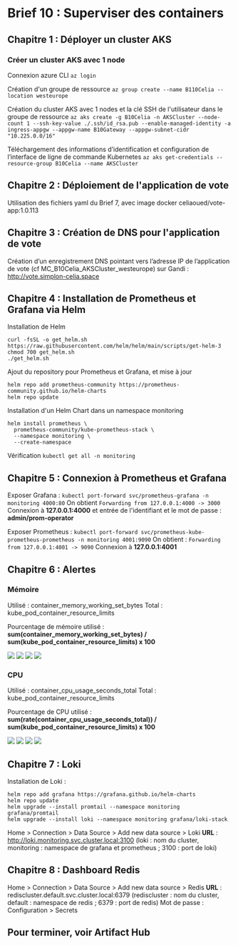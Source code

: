# Brief 10 : Superviser des containers

## Chapitre 1 : Déployer un cluster AKS
    
### Créer un cluster AKS avec 1 node

Connexion azure CLI
``az login``

Création d'un groupe de ressource
``az group create --name B110Celia --location westeurope``

Création du cluster AKS avec 1 nodes et la clé SSH de l'utilisateur dans le groupe de ressource
``az aks create -g B10Celia -n AKSCluster --node-count 1 --ssh-key-value ./.ssh/id_rsa.pub --enable-managed-identity -a ingress-appgw --appgw-name B10Gateway --appgw-subnet-cidr "10.225.0.0/16"``

Téléchargement des informations d’identification et configuration de l’interface de ligne de commande Kubernetes
``az aks get-credentials --resource-group B10Celia --name AKSCluster``

## Chapitre 2 : Déploiement de l'application de vote

Utilisation des fichiers yaml du Brief 7, avec image docker celiaoued/vote-app:1.0.113

## Chapitre 3 : Création de DNS pour l'application de vote

Création d’un enregistrement DNS pointant vers l’adresse IP de l’application de vote (cf MC_B10Celia_AKSCluster_westeurope) sur Gandi : http://vote.simplon-celia.space

## Chapitre 4 : Installation de Prometheus et Grafana via Helm

Installation de Helm
```consol
curl -fsSL -o get_helm.sh https://raw.githubusercontent.com/helm/helm/main/scripts/get-helm-3
chmod 700 get_helm.sh
./get_helm.sh
```

Ajout du repository pour Prometheus et Grafana, et mise à jour
```consol
helm repo add prometheus-community https://prometheus-community.github.io/helm-charts
helm repo update
```

Installation d'un Helm Chart dans un namespace monitoring
```consol
helm install prometheus \
  prometheus-community/kube-prometheus-stack \
  --namespace monitoring \
  --create-namespace
```

Vérification
``kubectl get all -n monitoring``

## Chapitre 5 : Connexion à Prometheus et Grafana

Exposer Grafana : 
``kubectl port-forward svc/prometheus-grafana -n monitoring 4000:80``
On obtient ``Forwarding from 127.0.0.1:4000 -> 3000``
Connexion à **127.0.0.1:4000** et entrée de l'identifiant et le mot de passe : **admin/prom-operator**

Exposer Prometheus : 
``kubectl port-forward svc/prometheus-kube-prometheus-prometheus -n monitoring 4001:9090``
On obtient : ``Forwarding from 127.0.0.1:4001 -> 9090``
Connexion à **127.0.0.1:4001**

## Chapitre 6 : Alertes

### Mémoire

Utilisé : container_memory_working_set_bytes
Total : kube_pod_container_resource_limits

Pourcentage de mémoire utilisé : 
**sum(container_memory_working_set_bytes) / sum(kube_pod_container_resource_limits) x 100**

![](https://hackmd.io/_uploads/rJoOhIeDh.png)
![](https://hackmd.io/_uploads/Byn53IxP2.png)
![](https://hackmd.io/_uploads/BkT3h8xP3.png)
![](https://hackmd.io/_uploads/r14rTUeD2.png)

### CPU

Utilisé : container_cpu_usage_seconds_total
Total : kube_pod_container_resource_limits

Pourcentage de CPU utilisé : 
**sum(rate(container_cpu_usage_seconds_total)) / 
sum(kube_pod_container_resource_limits) x 100**

![](https://hackmd.io/_uploads/SJ0YsUgv2.png)
![](https://hackmd.io/_uploads/HkKniLgv3.png)
![](https://hackmd.io/_uploads/B1Yk38xD3.png)
![](https://hackmd.io/_uploads/H15ZhIxwh.png)

## Chapitre 7 : Loki

Installation de Loki : 

```consol
helm repo add grafana https://grafana.github.io/helm-charts
helm repo update
helm upgrade --install promtail --namespace monitoring grafana/promtail
helm upgrade --install loki --namespace monitoring grafana/loki-stack
```

Home > Connection > Data Source > Add new data source > Loki
**URL** : http://loki.monitoring.svc.cluster.local:3100
(loki : nom du cluster, monitoring : namespace de grafana et prometheus ; 3100 : port de loki)

## Chapitre 8 : Dashboard Redis

Home > Connection > Data Source > Add new data source > Redis
**URL** : rediscluster.default.svc.cluster.local:6379
(rediscluster : nom du cluster, default : namespace de redis ; 6379 : port de redis)
Mot de passe : Configuration > Secrets

## Pour terminer, voir Artifact Hub
